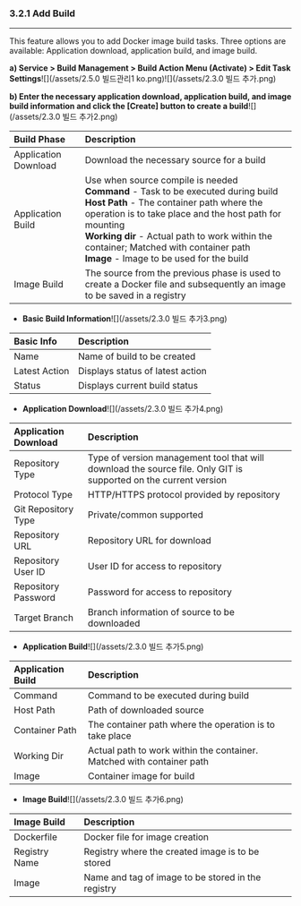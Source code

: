 ### 3.2.1 Add Build

---

This feature allows you to add Docker image build tasks. Three options are available: Application download, application build, and image build.

**a\) Service > Build Management > Build Action Menu (Activate) > Edit Task Settings**![](/assets/2.5.0 빌드관리1 ko.png)![](/assets/2.3.0 빌드 추가.png)

**b\) Enter the necessary application download, application build, and image build information and click the [Create] button to create a build**![](/assets/2.3.0 빌드 추가2.png)

| **Build Phase** | **Description** |
| :--- | :--- |
| Application Download | Download the necessary source for a build |
| Application Build | Use when source compile is needed <br/>**Command** - Task to be executed during build <br/>**Host Path** - The container path where the operation is to take place and the host path for mounting <br/>**Working dir** - Actual path to work within the container; Matched with container path <br/>**Image** - Image to be used for the build |
| Image Build | The source from the previous phase is used to create a Docker file and subsequently an image to be saved in a registry |

* **Basic Build Information**![](/assets/2.3.0 빌드 추가3.png)

| **Basic Info** | **Description** |
| :--- | :--- |
| Name | Name of build to be created |
| Latest Action | Displays status of latest action |
| Status | Displays current build status |

* **Application Download**![](/assets/2.3.0 빌드 추가4.png)

| **Application Download** | **Description** |
| :--- | :--- |
| Repository Type | Type of version management tool that will download the source file. Only GIT is supported on the current version |
| Protocol Type | HTTP/HTTPS protocol provided by repository |
| Git Repository Type | Private/common supported |
| Repository URL | Repository URL for download |
| Repository User ID | User ID for access to repository |
| Repository Password | Password for access to repository |
| Target Branch | Branch information of source to be downloaded |

* **Application Build**![](/assets/2.3.0 빌드 추가5.png)

| **Application Build** | **Description** |
| :--- | :--- |
| Command | Command to be executed during build |
| Host Path | Path of downloaded source |
| Container Path | The container path where the operation is to take place |
| Working Dir | Actual path to work within the container. Matched with container path |
| Image | Container image for build |

* **Image Build**![](/assets/2.3.0 빌드 추가6.png)

| **Image Build** | Description |
| :--- | :--- |
| Dockerfile | Docker file for image creation |
| Registry Name | Registry where the created image is to be stored |
| Image | Name and tag of image to be stored in the registry |




